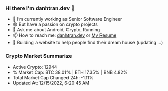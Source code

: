 ### Hi there I'm danhtran.dev 👋

- 🔭 I’m currently working as Senior Software Engineer
- 😄 But have a passion on crypto projects
- 💬 Ask me about Android, Crypto, Running 
- 📫 How to reach me: <a href="https://danhtran.dev" target="_blank">danhtran.dev</a> or <a href="Dan-Resume.pdf" target="_blank">My Resume</a>
- 🌱 Building a website to help people find their dream house (updating ...)

### Crypto Market Summarize
- Active Crypto: 12944
- % Market Cap: BTC 38.01% | ETH 17.35% | BNB 4.82%
- Total Market Cap Changed 24h: -1.11%
- Updated At: 12/15/2022, 6:20:45 AM
